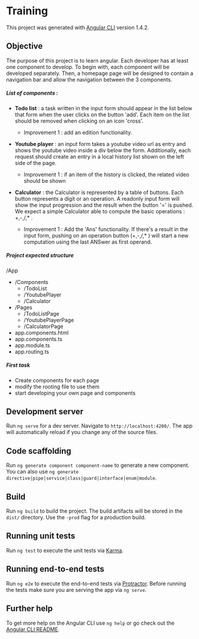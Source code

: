 # Training

This project was generated with [Angular CLI](https://github.com/angular/angular-cli) version 1.4.2.

## Objective

The purpose of this project is to learn angular. Each developer has at least one component
to develop. To begin with, each component will be developed  separately. Then, a
homepage page will be designed to contain a navigation bar and allow the navigation between the 3 components.

##### List of components :

- **Todo list** : a task written in the input form should appear in the list below that form when the user clicks on the button 'add'. Each item on the list should be removed when clicking on an icon 'cross'.
    - Improvement 1 : add an edition functionality.


- **Youtube player** : an input form takes a youtube video url as entry and shows the youtube video inside a div below the form. Additionally, each request should create an entry in a local history list shown on the left side of the page.
    - Improvement 1 : if an item of the history is clicked, the related video should be shown


- **Calculator** : the Calculator is represented by a table of buttons. Each button represents a digit or an operation. A readonly input form will show the input progression and the result when the button '=' is pushed. We expect a simple Calculator able to compute the basic operations : +,-,/,* .
    - Improvement 1 : Add the 'Ans' functionality. If there's a result in the input form, pushing on an operation button (+,-,/,* ) will start a new computation using the last ANSwer as first operand.

##### Project expected structure

/App
- /Components
    - /TodoList
    - /YoutubePlayer
    - /Calculator
- /Pages
    - /TodoListPage
    - /YoutubePlayerPage
    - /CalculatorPage
- app.components.html
- app.components.ts
- app.module.ts
- app.routing.ts

##### First task

- Create components for each page
- modify the rooting file to use them
- start developing your own page and components

## Development server

Run `ng serve` for a dev server. Navigate to `http://localhost:4200/`. The app will automatically reload if you change any of the source files.

## Code scaffolding

Run `ng generate component component-name` to generate a new component. You can also use `ng generate directive|pipe|service|class|guard|interface|enum|module`.

## Build

Run `ng build` to build the project. The build artifacts will be stored in the `dist/` directory. Use the `-prod` flag for a production build.

## Running unit tests

Run `ng test` to execute the unit tests via [Karma](https://karma-runner.github.io).

## Running end-to-end tests

Run `ng e2e` to execute the end-to-end tests via [Protractor](http://www.protractortest.org/).
Before running the tests make sure you are serving the app via `ng serve`.

## Further help

To get more help on the Angular CLI use `ng help` or go check out the [Angular CLI README](https://github.com/angular/angular-cli/blob/master/README.md).
